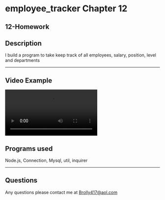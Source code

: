 # employee_tracker Chapter 12


12-Homework
--- 


## Description
I build a program to take keep track of all employees, salary, position, level and departments

---

## Video Example

![video example](./video-exp/employtrack.mp4)


## Programs used
Node.js, Connection, Mysql, util,  inquirer

---

## Questions
Any questions please contact me at Brolly417@aol.com